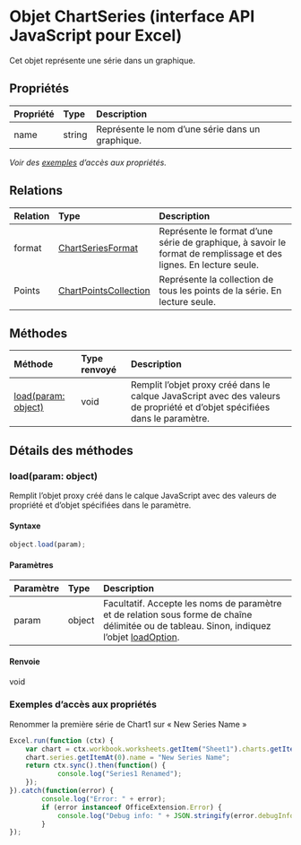 # Objet ChartSeries (interface API JavaScript pour Excel)

Cet objet représente une série dans un graphique.

## Propriétés

| Propriété     | Type   |Description
|:---------------|:--------|:----------|
|name|string|Représente le nom d’une série dans un graphique.|

_Voir des [exemples](#exemples) d’accès aux propriétés._

## Relations
| Relation | Type   |Description|
|:---------------|:--------|:----------|
|format|[ChartSeriesFormat](chartseriesformat.md)|Représente le format d’une série de graphique, à savoir le format de remplissage et des lignes. En lecture seule.|
|Points|[ChartPointsCollection](chartpointscollection.md)|Représente la collection de tous les points de la série. En lecture seule.|

## Méthodes

| Méthode           | Type renvoyé    |Description|
|:---------------|:--------|:----------|
|[load(param: object)](#loadparam-object)|void|Remplit l’objet proxy créé dans le calque JavaScript avec des valeurs de propriété et d’objet spécifiées dans le paramètre.|

## Détails des méthodes


### load(param: object)
Remplit l’objet proxy créé dans le calque JavaScript avec des valeurs de propriété et d’objet spécifiées dans le paramètre.

#### Syntaxe
```js
object.load(param);
```

#### Paramètres
| Paramètre    | Type   |Description|
|:---------------|:--------|:----------|
|param|object|Facultatif. Accepte les noms de paramètre et de relation sous forme de chaîne délimitée ou de tableau. Sinon, indiquez l’objet [loadOption](loadoption.md).|

#### Renvoie
void
### Exemples d’accès aux propriétés

Renommer la première série de Chart1 sur « New Series Name »

```js
Excel.run(function (ctx) { 
    var chart = ctx.workbook.worksheets.getItem("Sheet1").charts.getItem("Chart1"); 
    chart.series.getItemAt(0).name = "New Series Name";
    return ctx.sync().then(function() {
            console.log("Series1 Renamed");
    });
}).catch(function(error) {
        console.log("Error: " + error);
        if (error instanceof OfficeExtension.Error) {
            console.log("Debug info: " + JSON.stringify(error.debugInfo));
        }
});
```
